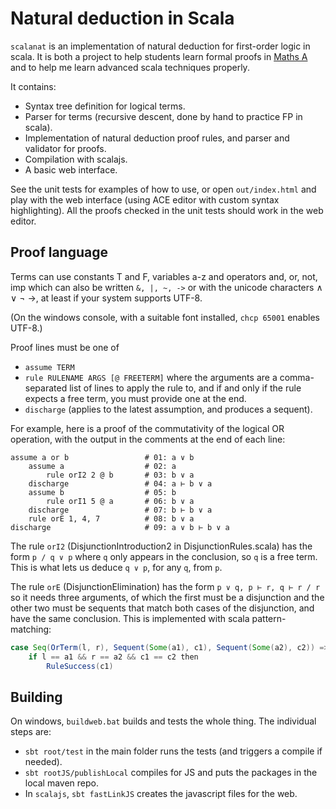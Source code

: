 # Natural deduction in Scala

`scalanat` is an implementation of natural deduction for first-order logic in scala.
It is both a project to help students learn formal proofs in [Maths A](https://cs-uob.github.io/COMS10014) and to help me learn advanced scala techniques properly.

It contains:

  - Syntax tree definition for logical terms.
  - Parser for terms (recursive descent, done by hand to practice FP in scala).
  - Implementation of natural deduction proof rules, and parser and validator for proofs.
  - Compilation with scalajs.
  - A basic web interface.

See the unit tests for examples of how to use, or open `out/index.html` and play with the web interface (using ACE editor with custom syntax highlighting). All the proofs checked in the unit tests should work in the web editor.

## Proof language

Terms can use constants T and F, variables a-z and operators and, or, not, imp
which can also be written `&, |, ~, ->` or with the unicode characters ∧ ∨ ¬ →, at least if your system supports UTF-8.

(On the windows console, with a suitable font installed, `chcp 65001` enables UTF-8.)

Proof lines must be one of 
  - `assume TERM`
  - `rule RULENAME ARGS [@ FREETERM]` where the arguments are a comma-separated list of lines to apply the rule to, and if and only if the rule expects a free term, you must provide one at the end.
  - `discharge` (applies to the latest assumption, and produces a sequent).

For example, here is a proof of the commutativity of the logical OR operation,
with the output in the comments at the end of each line:

```
assume a or b                 # 01: a ∨ b
    assume a                  # 02: a
        rule orI2 2 @ b       # 03: b ∨ a
    discharge                 # 04: a ⊢ b ∨ a
    assume b                  # 05: b
        rule orI1 5 @ a       # 06: b ∨ a
    discharge                 # 07: b ⊢ b ∨ a
    rule orE 1, 4, 7          # 08: b ∨ a
discharge                     # 09: a ∨ b ⊢ b ∨ a
```

The rule `orI2` (DisjunctionIntroduction2 in DisjunctionRules.scala) has the form `p / q ∨ p` where `q` only appears in the conclusion, so `q` is a free term. This is what lets us deduce `q ∨ p`, for any `q`, from `p`.

The rule `orE` (DisjunctionElimination) has the form `p ∨ q, p ⊢ r, q ⊢ r / r` so it needs three arguments, of which the first must be a disjunction and the other two must be sequents that match both cases of the disjunction, and have the same conclusion. This is implemented with scala pattern-matching:

```scala
case Seq(OrTerm(l, r), Sequent(Some(a1), c1), Sequent(Some(a2), c2)) =>
    if l == a1 && r == a2 && c1 == c2 then
        RuleSuccess(c1)
```

## Building

On windows, `buildweb.bat` builds and tests the whole thing. The individual steps are:

  - `sbt root/test` in the main folder runs the tests (and triggers a compile if needed).
  - `sbt rootJS/publishLocal` compiles for JS and puts the packages in the local maven repo.
  - In `scalajs`, `sbt fastLinkJS` creates the javascript files for the web.
